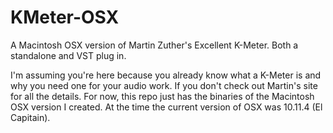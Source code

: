 # KMeter-OSX
A Macintosh OSX version of Martin Zuther's Excellent K-Meter. Both a standalone and VST plug in. 

I'm assuming you're here because you already know what a K-Meter is and why you need one for your audio work. If you don't check out Martin's site for all the details. For now, this repo just has the binaries of the Macintosh OSX version I created. At the time the current version of OSX was 10.11.4 (El Capitain). 
